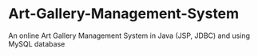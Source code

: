 # Art-Gallery-Management-System
An online Art Gallery Management System in Java (JSP, JDBC) and using MySQL database
